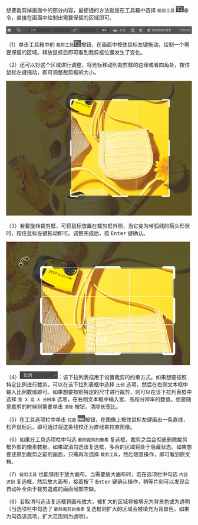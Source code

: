 想要裁剪掉画面中的部分内容，最便捷的方法就是在工具箱中选择 `裁剪工具` <img src="./images/26.png" style="zoom:67%;" />命令，直接在画面中绘制出需要保留的区域即可。

![27](./images/27.png)

（1）单击工具箱中的 `裁剪工具`<img src="./images/26.png" style="zoom:67%;" />按钮，在画面中按住鼠标左键拖动，绘制一个需要保留的区域。释放鼠标后即可看到裁剪框位置发生了变化。

（2）还可以对这个区域进行调整，将光标移动到裁剪框的边缘或者四角处，按住鼠标左键拖动，即可调整裁剪框的大小。

![28](./images/28.png)

（3）若要旋转裁剪框，可将鼠标放置在裁剪框外侧，当它变为带弧线的箭头形状时，按住鼠标左键拖动即可。调整完成后，按 <kbd>Enter</kbd> 键确认。

![29](./images/29.png)

（4）<img src="./images/30.png" style="zoom:67%;" />：该下拉列表框用于设置裁剪的约束方式。如果想要按照特定比例进行裁剪，可以在该下拉列表框中选择 `比例` 选项，然后在右侧文本框中输入比例数值即可。如果想要按照特定的尺寸进行裁剪，则可以在该下拉列表框中选择 `宽 X 高 X 分辨率` 选项，在右侧文本框中输入宽、高和分辨率的数值。想要随意裁剪的时候则需要单击 `清除` 按钮，清除长宽比。

（5）在工具选项栏中单击 `拉直` <img src="./images/31.png" style="zoom: 67%;" />按钮，在图像上按住鼠标左键画出一条直线，松开鼠标后，即可通过将这条线校正为直线来拉直图像。

（6）如果在工具选项栏中勾选 `删除裁剪的像素` 复选框，裁剪之后会彻底删除裁剪框外部的像素数据。如果取消勾选该复选框，多余的区域将处于隐藏状态。如果想要还原到裁剪之前的画面，只需再次选择 `裁剪工具`，然后随意操作，即可看到原文档。

（7）`裁剪工具` 也能够用于放大画布。当需要放大画布时，若在选项栏中勾选 `内容识别` 复选框，然后放大画布，接着按下 <kbd>Enter</kbd> 键确认操作，稍等片刻可以发现会自动补全由于裁剪造成的画面局部空缺。

（8）若取消勾选该复选框将画布放大，被扩大的区域将被填充为背景色或为透明（当选项栏中勾选了 `删除裁剪的像素` 复选框则扩大的区域会被填充为背景色，如果为勾选该选项，扩大范围则为透明）。